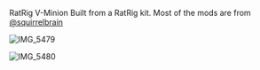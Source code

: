 RatRig V-Minion
Built from a RatRig kit.
Most of the mods are from [@squirrelbrain](https://www.printables.com/@Squirrelbrain)

![IMG_5479](https://github.com/mvdveer/V-Minion/assets/19568018/949bc841-0f10-477b-ba64-48fc95b15c96)

![IMG_5480](https://github.com/mvdveer/V-Minion/assets/19568018/bbdef2c5-bcb4-47bc-b972-1fa1fa675e19)

